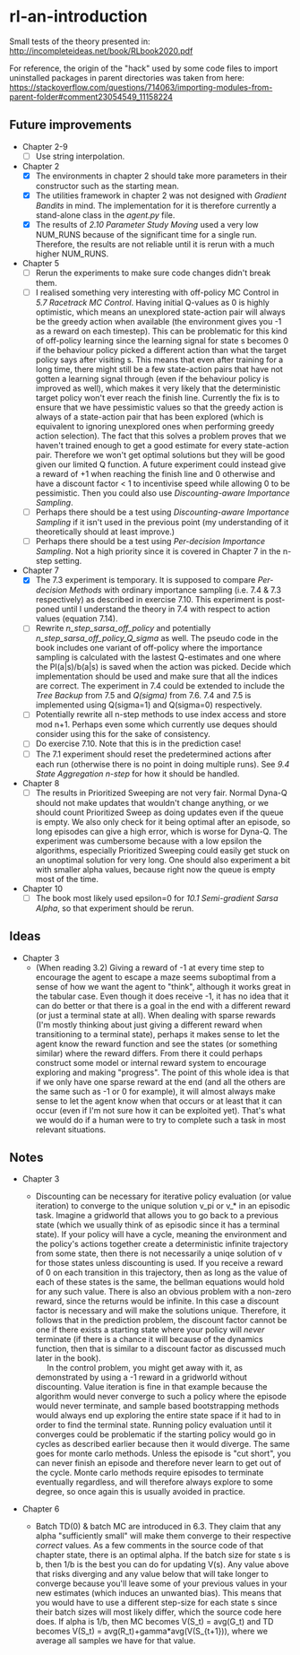 # rl-an-introduction
Small tests of the theory presented in: http://incompleteideas.net/book/RLbook2020.pdf

For reference, the origin of the "hack" used by some code files to import uninstalled packages in parent directories was taken from here: https://stackoverflow.com/questions/714063/importing-modules-from-parent-folder#comment23054549_11158224

## Future improvements
* Chapter 2-9
  - [ ] Use string interpolation.

* Chapter 2
  - [x] The environments in chapter 2 should take more parameters in their constructor such as the starting mean.
  - [x] The utilities framework in chapter 2 was not designed with *Gradient Bandits* in mind. The implementation for it is therefore currently a stand-alone class in the *agent.py* file.
  - [x] The results of *2.10 Parameter Study Moving* used a very low NUM_RUNS because of the significant time for a single run. Therefore, the results are not reliable until it is rerun with a much higher NUM_RUNS.

* Chapter 5
  - [ ] Rerun the experiments to make sure code changes didn't break them.
  - [ ] I realised something very interesting with off-policy MC Control in *5.7 Racetrack MC Control*. Having initial Q-values as 0 is highly optimistic, which means an unexplored state-action pair will always be the greedy action when available (the environment gives you -1 as a reward on each timestep). This can be problematic for this kind of off-policy learning since the learning signal for state s becomes 0 if the behaviour policy picked a different action than what the target policy says after visiting s. This means that even after training for a long time, there might still be a few state-action pairs that have not gotten a learning signal through (even if the behaviour policy is improved as well), which makes it very likely that the deterministic target policy won't ever reach the finish line. Currently the fix is to ensure that we have pessimistic values so that the greedy action is always of a state-action pair that has been explored (which is equivalent to ignoring unexplored ones when performing greedy action selection). The fact that this solves a problem proves that we haven't trained enough to get a good estimate for every state-action pair. Therefore we won't get optimal solutions but they will be good given our limited Q function. A future experiment could instead give a reward of +1 when reaching the finish line and 0 otherwise and have a discount factor < 1 to incentivise speed while allowing 0 to be pessimistic. Then you could also use *Discounting-aware Importance Sampling*.
  - [ ] Perhaps there should be a test using *Discounting-aware Importance Sampling* if it isn't used in the previous point (my understanding of it theoretically should at least improve.)
  - [ ] Perhaps there should be a test using *Per-decision Importance Sampling*. Not a high priority since it is covered in Chapter 7 in the n-step setting.

* Chapter 7
  - [x] The 7.3 experiment is temporary. It is supposed to compare *Per-decision Methods* with ordinary importance sampling (i.e. 7.4 & 7.3 respectively) as described in exercise 7.10. This experiment is post-poned until I understand the theory in 7.4 with respect to action values (equation 7.14). 
  - [ ] Rewrite *n_step_sarsa_off_policy* and potentially *n_step_sarsa_off_policy_Q_sigma* as well. The pseudo code in the book includes one variant of off-policy where the importance sampling is calculated with the lastest Q-estimates and one where the PI(a|s)/b(a|s) is saved when the action was picked. Decide which implementation should be used and make sure that all the indices are correct. The experiment in 7.4 could be extended to include the *Tree Backup* from 7.5 and *Q(sigma)* from 7.6. 7.4 and 7.5 is implemented using Q(sigma=1) and Q(sigma=0) respectively.
  - [ ] Potentially rewrite all n-step methods to use index access and store mod n+1. Perhaps even some which currently use deques should consider using this for the sake of consistency.
  - [ ] Do exercise 7.10. Note that this is in the prediction case!
  - [ ] The 7.1 experiment should reset the predetermined actions after each run (otherwise there is no point in doing multiple runs). See *9.4 State Aggregation n-step* for how it should be handled.

* Chapter 8
  - [ ] The results in Prioritized Sweeping are not very fair. Normal Dyna-Q should not make updates that wouldn't change anything, or we should count Prioritized Sweep as doing updates even if the queue is empty. We also only check for it being optimal after an episode, so long episodes can give a high error, which is worse for Dyna-Q. The experiment was cumbersome because with a low epsilon the algorithms, especially Prioritized Sweeping could easily get stuck on an unoptimal solution for very long. One should also experiment a bit with smaller alpha values, because right now the queue is empty most of the time. 

* Chapter 10
  - [ ] The book most likely used epsilon=0 for *10.1 Semi-gradient Sarsa Alpha*, so that experiment should be rerun.

## Ideas
* Chapter 3
  * (When reading 3.2) Giving a reward of -1 at every time step to encourage the agent to escape a maze seems suboptimal from a sense of how we want the agent to "think", although it works great in the tabular case. Even though it does receive -1, it has no idea that it can do better or that there is a goal in the end with a different reward (or just a terminal state at all). When dealing with sparse rewards (I'm mostly thinking about just giving a different reward when transitioning to a terminal state), perhaps it makes sense to let the agent know the reward function and see the states (or something similar) where the reward differs. From there it could perhaps construct some model or internal reward system to encourage exploring and making "progress". The point of this whole idea is that if we only have one sparse reward at the end (and all the others are the same such as -1 or 0 for example), it will almost always make sense to let the agent know when that occurs or at least that it can occur (even if I'm not sure how it can be exploited yet). That's what we would do if a human were to try to complete such a task in most relevant situations.

## Notes
* Chapter 3
  * Discounting can be necessary for iterative policy evaluation (or value iteration) to converge to the unique solution v_pi or v_* in an episodic task. Imagine a gridworld that allows you to go back to a previous state (which we usually think of as episodic since it has a terminal state). If your policy will have a cycle, meaning the environment and the policy's actions together create a deterministic infinite trajectory from some state, then there is not necessarily a uniqe solution of v for those states unless discounting is used. If you receive a reward of 0 on each transition in this trajectory, then as long as the value of each of these states is the same, the bellman equations would hold for any such value. There is also an obvious problem with a non-zero reward, since the returns would be infinite. In this case a discount factor is necessary and will make the solutions unique. Therefore, it follows that in the prediction problem, the discount factor cannot be one if there exists a starting state where your policy will *never* terminate (if there is a chance it will because of the dynamics function, then that is similar to a discount factor as discussed much later in the book).  
  &nbsp;&nbsp;&nbsp;&nbsp;&nbsp;In the control problem, you might get away with it, as demonstrated by using a -1 reward in a gridworld without discounting. Value iteration is fine in that example because the algorithm would never converge to such a policy where the episode would never terminate, and sample based bootstrapping methods would always end up exploring the entire state space if it had to in order to find the terminal state. Running policy evaluation until it converges could be problematic if the starting policy would go in cycles as described earlier because then it would diverge. The same goes for monte carlo methods. Unless the episode is "cut short", you can never finish an episode and therefore never learn to get out of the cycle. Monte carlo methods require episodes to terminate eventually regardless, and will therefore always explore to some degree, so once again this is usually avoided in practice.

* Chapter 6
  * Batch TD(0) & batch MC are introduced in 6.3. They claim that any alpha "sufficiently small" will make them converge to their respective *correct* values. As a few comments in the source code of that chapter state, there is an optimal alpha. If the batch size for state s is b, then 1/b is the best you can do for updating V(s). Any value above that risks diverging and any value below that will take longer to converge because you'll leave some of your previous values in your new estimates (which induces an unwanted bias). This means that you would have to use a different step-size for each state s since their batch sizes will most likely differ, which the source code here does. If alpha is 1/b, then MC becomes V(S_t) = avg(G_t) and TD becomes V(S_t) = avg(R_t)+gamma\*avg(V(S_{t+1})), where we average all samples we have for that value.
